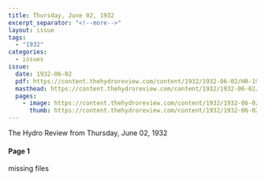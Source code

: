 ```yaml
---
title: Thursday, June 02, 1932
excerpt_separator: "<!--more-->"
layout: issue
tags:
  - "1932"
categories:
  - issues
issue:
  date: 1932-06-02
  pdf: https://content.thehydroreview.com/content/1932/1932-06-02/HR-1932-06-02.pdf
  masthead: https://content.thehydroreview.com/content/1932/1932-06-02/masthead/HR-1932-06-02.jpg
  pages:
    - image: https://content.thehydroreview.com/content/1932/1932-06-02/medium/HR-1932-06-02-01.jpg
      thumb: https://content.thehydroreview.com/content/1932/1932-06-02/thumbnails/HR-1932-06-02-01.jpg
---
```


The Hydro Review from Thursday, June 02, 1932

<!--more-->

<h4>Page 1</h4>
<p>missing files</p>
